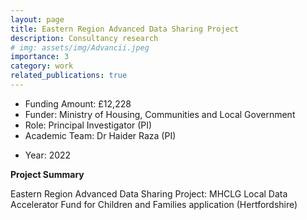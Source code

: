 ```yaml
---
layout: page
title: Eastern Region Advanced Data Sharing Project
description: Consultancy research
# img: assets/img/Advancii.jpeg
importance: 3
category: work
related_publications: true
---
```


* Funding Amount: £12,228  <br/>
* Funder: Ministry of Housing, Communities and Local Government <br/>
* Role: Principal Investigator (PI) <br/>
* Academic Team: Dr Haider Raza (PI)
<!-- * Associate: Ms Gayathri<br/> -->
* Year: 2022

**Project Summary**  

Eastern Region Advanced Data Sharing Project: MHCLG Local Data Accelerator Fund for Children and Families application (Hertfordshire)